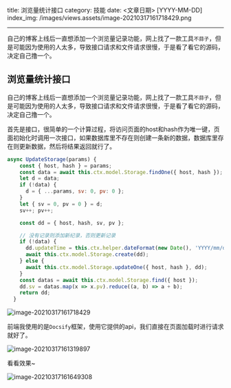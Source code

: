 title: 浏览量统计接口
category: 技能
date: <文章日期> [YYYY-MM-DD]
index_img: /images/views.assets/image-20210317161718429.png

---

自己的博客上线后一直想添加一个浏览量记录功能，网上找了一款工具`不蒜子`，但是可能因为使用的人太多，导致接口请求和文件请求很慢，于是看了看它的源码，决定自己撸一个。

<!--more-->

## 浏览量统计接口

自己的博客上线后一直想添加一个浏览量记录功能，网上找了一款工具`不蒜子`，但是可能因为使用的人太多，导致接口请求和文件请求很慢，于是看了看它的源码，决定自己撸一个。

首先是接口，很简单的一个计算过程，将访问页面的host和hash作为唯一键，页面初始化时调用一次接口，如果数据库里不存在则创建一条新的数据，数据库里存在则更新数据，然后将结果返回就行了。

```js
async UpdateStorage(params) {
    const { host, hash } = params;
    const data = await this.ctx.model.Storage.findOne({ host, hash });
    let d = data;
    if (!data) {
      d = { ...params, sv: 0, pv: 0 };
    }
    let { sv = 0, pv = 0 } = d;
    sv++; pv++;

    const dd = { host, hash, sv, pv };

    // 没有记录则添加新纪录，否则更新记录
    if (!data) {
      dd.updateTime = this.ctx.helper.dateFormat(new Date(), 'YYYY/mm/dd HH:MM:SS');
      await this.ctx.model.Storage.create(dd);
    } else {
      await this.ctx.model.Storage.updateOne({ host, hash }, dd);
    }
    const datas = await this.ctx.model.Storage.find({ host });
    dd.sv = datas.map(x => x.pv).reduce((a, b) => a + b);
    return dd;
  }
```

![image-20210317161718429](/images/views.assets/image-20210317161718429.png)

前端我使用的是`Docsify`框架，使用它提供的api，我们直接在页面加载时进行请求就好了。

![image-20210317161319897](/images/views.assets/image-20210317161319897.png)

看看效果~

![image-20210317161649308](/images/views.assets/image-20210317161649308.png)